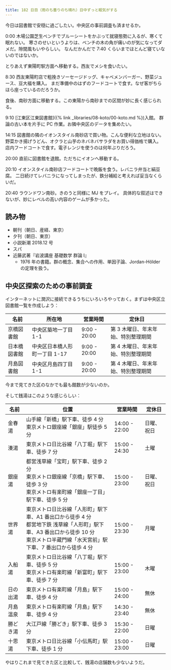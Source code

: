 ```yaml
---
title: 182 日目（雨のち曇りのち晴れ）日中ずっと眠気がする
---
```


今日は図書館で安穏に過ごしたい。中央区の事前調査も済ませるか。

0:00 木場公園芝生ベンチでブルーシートをかぶって就寝態勢に入るが、寒くて眠れない。
寒さのせいというよりは、ベンチの木の角が痛いのが気になってダメだ。隙間風もいやらしい。
なんだかんだで 7:40 くらいまでほとんど寝ていないのではないか。

とりあえず東陽町駅方面へ移動する。西友でメシを食いたい。

8:30 西友東陽町店で粗挽きソーセージドッグ、キャベメンバーガー、野菜ジュース、豆大福を購入。
まだ準備中のはずのフードコートで食す。なぜ客がちらほら座っているのだろうか。

食後、南砂方面に移動する。この東陽から南砂までの区間が妙に長く感じられる。

9:10 [江東区江東図書館]({% link _libraries/08-koto/00-koto.md %})入館。
群論の古い本を片手に PC 作業。お隣中央区のデータを集めたい。

14:15 図書館の隣のイオンスタイル南砂店で買い物。こんな便利な立地はない。
野菜かき揚げうどん、オクラと山芋のネバネバサラダをお買い得価格で購入。
店内フードコートで食す。電子レンジを使うのは何年ぶりだろう。

20:00 直前に図書館を退館。ただちにイオンへ移動する。

20:10 イオンスタイル南砂店フードコートで晩飯を食う。レバニラ弁当と絹豆腐。
二日続けてレバニラになってしまったが、鉄分補給と考えれば妥当なくらいだ。

20:40 ラウンドワン南砂。きのうと同様に MJ をプレイ。
具体的な叙述はできないが、妙にレベルの高い内容のゲームが多かった。

## 読み物

* 朝刊（朝日、産経、東京）
* 夕刊（朝日、東京）
* 小説新潮 2018.12 号
* スパ
* 近藤武著『岩波講座 基礎数学 群論 I』
  * 1976 年の書籍。群の概念、集合への作用、単因子論、Jordan-Hölder の定理を扱う。

## 中央区探索のための事前調査

インターネットに潤沢に接続できるうちにいろいろやっておく。まずは中央区立図書館一覧を作成しよう：

| 名前         | 所在地                        | 営業時間     | 定休日                              |
| ------------ | ----------------------------- | ------------ | ----------------------------------- |
| 京橋図書館   | 中央区築地一丁目 1-1          | 9:00 - 20:00 | 第 3 木曜日、年末年始、特別整理期間 |
| 日本橋図書館 | 中央区日本橋人形町一丁目 1-17 | 9:00 - 20:00 | 第 4 木曜日、年末年始、特別整理期間 |
| 月島図書館   | 中央区月島四丁目 1-1          | 9:00 - 20:00 | 第 4 木曜日、年末年始、特別整理期間 |

今まで見てきた区のなかでも最も館数が少ないのか。

そして銭湯はこのような感じらしい：

| 名前     | 位置                                                                                                                                                                                      | 営業時間      | 定休日     |
| -------- | ----------------------------------------------------------------------------------------------------------------------------------------------------------------------------------------- | ------------- | ---------- |
| 金春湯   | 山手線「新橋」駅下車、徒歩 4 分<br/>東京メトロ銀座線「銀座」駅徒歩 5 分                                                                                                                   | 14:00 - 22:00 | 日曜、祝日 |
| 湊湯     | 東京メトロ日比谷線「八丁堀」駅下車、徒歩 7 分                                                                                                                                             | 15:00 - 24:30 | 土曜       |
| 銀座湯   | 都営浅草線「宝町」駅下車、徒歩 2 分<br/>東京メトロ銀座線「京橋」駅下車、徒歩 3 分<br/>東京メトロ有楽町線「銀座一丁目」駅下車、徒歩 5 分                                                   | 15:00 - 23:00 | 日曜、祝日 |
| 世界湯   | 東京メトロ日比谷線「人形町」駅下車、A1 番出口から徒歩 4 分<br/>都営地下鉄 浅草線「人形町」駅下車、A3 番出口から徒歩 10 分<br/>東京メトロ半蔵門線「水天宮前」駅下車、7 番出口から徒歩 4 分 | 15:00 - 23:30 | 月曜       |
| 入船湯   | 東京メトロ日比谷線「八丁堀」駅下車、徒歩 5 分<br/>東京メトロ有楽町線「新富町」駅下車、徒歩 7 分                                                                                           | 15:00 - 23:00 | 木曜       |
| 日の出湯 | 東京メトロ有楽町線「月島」駅下車、徒歩 4 分                                                                                                                                               | 15:00 - 24:00 | 無休       |
| 月島温泉 | 東京メトロ有楽町線「月島」駅下車、徒歩 4 分                                                                                                                                               | 14:30 - 23:40 | 無休       |
| 勝どき湯 | 大江戸線「勝どき」駅下車、徒歩 3 分                                                                                                                                                       | 15:30 - 22:00 | 日曜       |
| 十思湯   | 東京メトロ日比谷線「小伝馬町」駅下車、徒歩 1 分                                                                                                                                           | 15:00 - 23:00 | 日曜       |

やはりこれまで見てきた区と比較して、銭湯の店舗数も少ないようだ。
